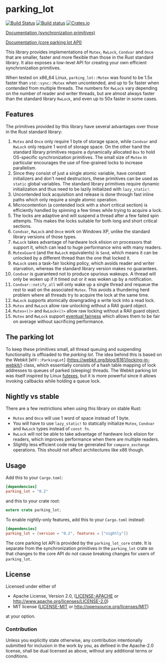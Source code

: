 parking_lot
============

[![Build Status](https://travis-ci.org/Amanieu/parking_lot.svg?branch=master)](https://travis-ci.org/Amanieu/parking_lot) [![Build status](https://ci.appveyor.com/api/projects/status/wppcc32ttpud0a30/branch/master?svg=true)](https://ci.appveyor.com/project/Amanieu/parking-lot/branch/master) [![Crates.io](https://img.shields.io/crates/v/parking_lot.svg)](https://crates.io/crates/parking_lot)

[Documentation (synchronization primitives)](https://amanieu.github.io/parking_lot/parking_lot/index.html)

[Documentation (core parking lot API)](https://amanieu.github.io/parking_lot/parking_lot_core/index.html)

This library provides implementations of `Mutex`, `RwLock`, `Condvar` and
`Once` that are smaller, faster and more flexible than those in the Rust
standard library. It also exposes a low-level API for creating your own
efficient synchronization primitives.

When tested on x86_64 Linux, `parking_lot::Mutex` was found to be 1.5x
faster than `std::sync::Mutex` when uncontended, and up to 5x faster when
contended from multiple threads. The numbers for `RwLock` vary depending on
the number of reader and writer threads, but are almost always faster than
the standard library `RwLock`, and even up to 50x faster in some cases.

## Features

The primitives provided by this library have several advantages over those
in the Rust standard library:

1. `Mutex` and `Once` only require 1 byte of storage space, while `Condvar`
   and `RwLock` only require 1 word of storage space. On the other hand the
   standard library primitives require a dynamically allocated `Box` to hold
   OS-specific synchronization primitives. The small size of `Mutex` in
   particular encourages the use of fine-grained locks to increase
   parallelism.
2. Since they consist of just a single atomic variable, have constant
   initializers and don't need destructors, these primitives can be used as
    `static` global variables. The standard library primitives require
   dynamic initialization and thus need to be lazily initialized with
   `lazy_static!`.
3. Uncontended lock acquisition and release is done through fast inline
   paths which only require a single atomic operation.
4. Microcontention (a contended lock with a short critical section) is
   efficiently handled by spinning a few times while trying to acquire a
   lock.
5. The locks are adaptive and will suspend a thread after a few failed spin
   attempts. This makes the locks suitable for both long and short critical
   sections.
6. `Condvar`, `RwLock` and `Once` work on Windows XP, unlike the standard
   library versions of those types.
7. `RwLock` takes advantage of hardware lock elision on processors that
   support it, which can lead to huge performance wins with many readers.
8. `MutexGuard` (and the `RwLock` equivalents) is `Send`, which means it can
   be unlocked by a different thread than the one that locked it.
9. `RwLock` uses a task-fair locking policy, which avoids reader and writer
   starvation, whereas the standard library version makes no guarantees.
10. `Condvar` is guaranteed not to produce spurious wakeups. A thread will
    only be woken up if it timed out or it was woken up by a notification.
11. `Condvar::notify_all` will only wake up a single thread and requeue the
    rest to wait on the associated `Mutex`. This avoids a thundering herd
    problem where all threads try to acquire the lock at the same time.
12. `RwLock` supports atomically downgrading a write lock into a read lock.
13. `Mutex` and `RwLock` allow raw unlocking without a RAII guard object.
14. `Mutex<()>` and `RwLock<()>` allow raw locking without a RAII guard
    object.
15. `Mutex` and `RwLock` support [eventual fairness](https://trac.webkit.org/changeset/203350)
    which allows them to be fair on average without sacrificing performance.

## The parking lot

To keep these primitives small, all thread queuing and suspending
functionality is offloaded to the *parking lot*. The idea behind this is
based on the Webkit [`WTF::ParkingLot`]
(https://webkit.org/blog/6161/locking-in-webkit/) class, which essentially
consists of a hash table mapping of lock addresses to queues of parked
(sleeping) threads. The Webkit parking lot was itself inspired by Linux
[futexes](http://man7.org/linux/man-pages/man2/futex.2.html), but it is more
powerful since it allows invoking callbacks while holding a queue lock.

## Nightly vs stable

There are a few restrictions when using this library on stable Rust:

- `Mutex` and `Once` will use 1 word of space instead of 1 byte.
- You will have to use `lazy_static!` to statically initialize `Mutex`,
  `Condvar` and `RwLock` types instead of `const fn`.
- `RwLock` will not be able to take advantage of hardware lock elision for
  readers, which improves performance when there are multiple readers.
- Slightly less efficient code may be generated for `compare_exchange`
  operations. This should not affect architectures like x86 though.

## Usage

Add this to your `Cargo.toml`:

```toml
[dependencies]
parking_lot = "0.2"
```

and this to your crate root:

```rust
extern crate parking_lot;
```

To enable nightly-only features, add this to your `Cargo.toml` instead:

```toml
[dependencies]
parking_lot = {version = "0.2", features = ["nightly"]}
```

The core parking lot API is provided by the `parking_lot_core` crate. It is
separate from the synchronization primitives in the `parking_lot` crate so that
changes to the core API do not cause breaking changes for users of `parking_lot`.

## License

Licensed under either of

 * Apache License, Version 2.0, ([LICENSE-APACHE](LICENSE-APACHE) or http://www.apache.org/licenses/LICENSE-2.0)
 * MIT license ([LICENSE-MIT](LICENSE-MIT) or http://opensource.org/licenses/MIT)

at your option.

### Contribution

Unless you explicitly state otherwise, any contribution intentionally submitted
for inclusion in the work by you, as defined in the Apache-2.0 license, shall be dual licensed as above, without any
additional terms or conditions.
